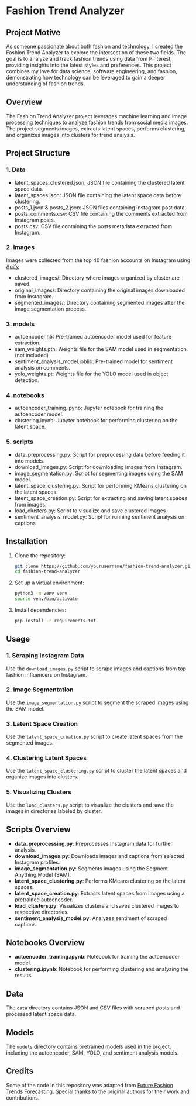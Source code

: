 # Fashion Trend Analyzer

## Project Motive

As someone passionate about both fashion and technology, I created the Fashion Trend Analyzer to explore the intersection of these two fields. The goal is to analyze and track fashion trends using data from Pinterest, providing insights into the latest styles and preferences. This project combines my love for data science, software engineering, and fashion, demonstrating how technology can be leveraged to gain a deeper understanding of fashion trends.

## Overview
The Fashion Trend Analyzer project leverages machine learning and image processing techniques to analyze fashion trends from social media images. The project segments images, extracts latent spaces, performs clustering, and organizes images into clusters for trend analysis.

## Project Structure
### 1. Data
 - latent_spaces_clustered.json: JSON file containing the clustered latent space data.
 - latent_spaces.json: JSON file containing the latent space data before clustering.
 - posts_1.json & posts_2.json: JSON files containing Instagram post data.
 - posts_comments.csv: CSV file containing the comments extracted from Instagram posts.
 - posts.csv: CSV file containing the posts metadata extracted from Instagram.

### 2. Images
Images were collected from the top 40 fashion accounts on Instagram using [Apify](https://apify.com/apify/instagram-scraper?utm_term=instagram%20scraping&utm_campaign=Apify-Actors-WV+%7C+24052024&utm_source=adwords&utm_medium=ppc&hsa_acc=9303439903&hsa_cam=21500036373&hsa_grp=165212299397&hsa_ad=707009907329&hsa_src=g&hsa_tgt=kwd-308277291993&hsa_kw=instagram%20scraping&hsa_mt=b&hsa_net=adwords&hsa_ver=3&gad_source=1&gclid=CjwKCAjw_Na1BhAlEiwAM-dm7OA87tT7ad4CzL5E288r2myvbn4H95l6qCGk4DFuFlVDlZ7DeH1adhoCcy4QAvD_BwE)
- clustered_images/: Directory where images organized by cluster are saved.
- original_images/: Directory containing the original images downloaded from Instagram.
- segmented_images/: Directory containing segmented images after the image segmentation process.

### 3. models
- autoencoder.h5: Pre-trained autoencoder model used for feature extraction.
- sam_weights.pth: Weights file for the SAM model used in segmentation. (not included)
- sentiment_analysis_model.joblib: Pre-trained model for sentiment analysis on comments.
- yolo_weights.pt: Weights file for the YOLO model used in object detection.

### 4. notebooks
- autoencoder_training.ipynb: Jupyter notebook for training the autoencoder model.
- clustering.ipynb: Jupyter notebook for performing clustering on the latent space.

### 5. scripts
- data_preprocessing.py: Script for preprocessing data before feeding it into models.
- download_images.py: Script for downloading images from Instagram.
- image_segmentation.py: Script for segmenting images using the SAM model.
- latent_space_clustering.py: Script for performing KMeans clustering on the latent spaces.
- latent_space_creation.py: Script for extracting and saving latent spaces from images.
- load_clusters.py: Script to visualize and save clustered images
- sentiment_analysis_model.py: Script for running sentiment analysis on captions

## Installation
1. Clone the repository:
    ```bash
    git clone https://github.com/yourusername/fashion-trend-analyzer.git
    cd fashion-trend-analyzer
    ```

2. Set up a virtual environment:
    ```bash
    python3 -m venv venv
    source venv/bin/activate
    ```

3. Install dependencies:
    ```bash
    pip install -r requirements.txt
    ```

## Usage
### 1. Scraping Instagram Data
Use the `download_images.py` script to scrape images and captions from top fashion influencers on Instagram.

### 2. Image Segmentation
Use the `image_segmentation.py` script to segment the scraped images using the SAM model.

### 3. Latent Space Creation
Use the `latent_space_creation.py` script to create latent spaces from the segmented images.

### 4. Clustering Latent Spaces
Use the `latent_space_clustering.py` script to cluster the latent spaces and organize images into clusters.

### 5. Visualizing Clusters
Use the `load_clusters.py` script to visualize the clusters and save the images in directories labeled by cluster.

## Scripts Overview

- **data_preprocessing.py**: Preprocesses Instagram data for further analysis.
- **download_images.py**: Downloads images and captions from selected Instagram profiles.
- **image_segmentation.py**: Segments images using the Segment Anything Model (SAM).
- **latent_space_clustering.py**: Performs KMeans clustering on the latent spaces.
- **latent_space_creation.py**: Extracts latent spaces from images using a pretrained autoencoder.
- **load_clusters.py**: Visualizes clusters and saves clustered images to respective directories.
- **sentiment_analysis_model.py**: Analyzes sentiment of scraped captions.

## Notebooks Overview

- **autoencoder_training.ipynb**: Notebook for training the autoencoder model.
- **clustering.ipynb**: Notebook for performing clustering and analyzing the results.

## Data

The `data` directory contains JSON and CSV files with scraped posts and processed latent space data.

## Models

The `models` directory contains pretrained models used in the project, including the autoencoder, SAM, YOLO, and sentiment analysis models.

## Credits

Some of the code in this repository was adapted from [Future Fashion Trends Forecasting](https://github.com/macedoti13/Future-Fashion-Trends-Forecasting). Special thanks to the original authors for their work and contributions.
